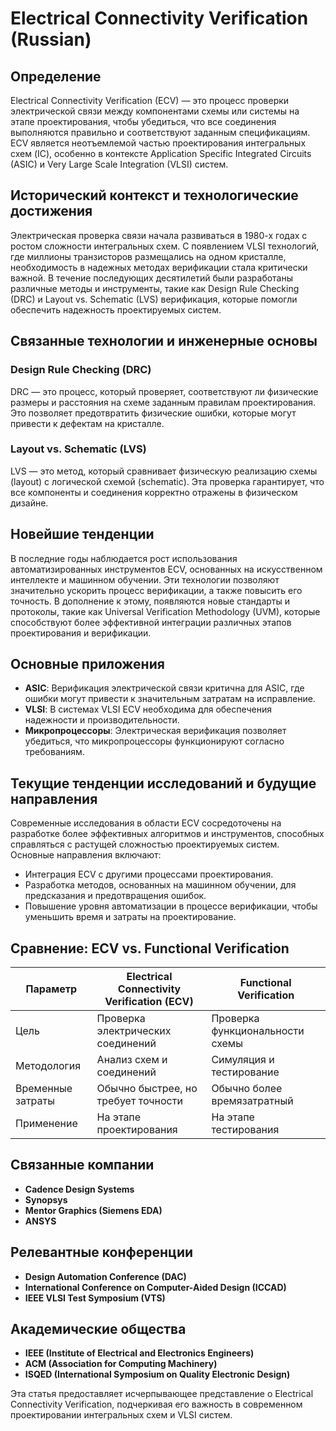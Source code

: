 # Electrical Connectivity Verification (Russian)

## Определение

Electrical Connectivity Verification (ECV) — это процесс проверки электрической связи между компонентами схемы или системы на этапе проектирования, чтобы убедиться, что все соединения выполняются правильно и соответствуют заданным спецификациям. ECV является неотъемлемой частью проектирования интегральных схем (IC), особенно в контексте Application Specific Integrated Circuits (ASIC) и Very Large Scale Integration (VLSI) систем.

## Исторический контекст и технологические достижения

Электрическая проверка связи начала развиваться в 1980-х годах с ростом сложности интегральных схем. С появлением VLSI технологий, где миллионы транзисторов размещались на одном кристалле, необходимость в надежных методах верификации стала критически важной. В течение последующих десятилетий были разработаны различные методы и инструменты, такие как Design Rule Checking (DRC) и Layout vs. Schematic (LVS) верификация, которые помогли обеспечить надежность проектируемых систем.

## Связанные технологии и инженерные основы

### Design Rule Checking (DRC)

DRC — это процесс, который проверяет, соответствуют ли физические размеры и расстояния на схеме заданным правилам проектирования. Это позволяет предотвратить физические ошибки, которые могут привести к дефектам на кристалле.

### Layout vs. Schematic (LVS)

LVS — это метод, который сравнивает физическую реализацию схемы (layout) с логической схемой (schematic). Эта проверка гарантирует, что все компоненты и соединения корректно отражены в физическом дизайне.

## Новейшие тенденции

В последние годы наблюдается рост использования автоматизированных инструментов ECV, основанных на искусственном интеллекте и машинном обучении. Эти технологии позволяют значительно ускорить процесс верификации, а также повысить его точность. В дополнение к этому, появляются новые стандарты и протоколы, такие как Universal Verification Methodology (UVM), которые способствуют более эффективной интеграции различных этапов проектирования и верификации.

## Основные приложения

- **ASIC**: Верификация электрической связи критична для ASIC, где ошибки могут привести к значительным затратам на исправление.
- **VLSI**: В системах VLSI ECV необходима для обеспечения надежности и производительности.
- **Микропроцессоры**: Электрическая верификация позволяет убедиться, что микропроцессоры функционируют согласно требованиям.

## Текущие тенденции исследований и будущие направления

Современные исследования в области ECV сосредоточены на разработке более эффективных алгоритмов и инструментов, способных справляться с растущей сложностью проектируемых систем. Основные направления включают:

- Интеграция ECV с другими процессами проектирования.
- Разработка методов, основанных на машинном обучении, для предсказания и предотвращения ошибок.
- Повышение уровня автоматизации в процессе верификации, чтобы уменьшить время и затраты на проектирование.

## Сравнение: ECV vs. Functional Verification

| Параметр                      | Electrical Connectivity Verification (ECV) | Functional Verification          |
|-------------------------------|--------------------------------------------|----------------------------------|
| Цель                          | Проверка электрических соединений         | Проверка функциональности схемы  |
| Методология                   | Анализ схем и соединений                  | Симуляция и тестирование         |
| Временные затраты             | Обычно быстрее, но требует точности       | Обычно более времязатратный      |
| Применение                    | На этапе проектирования                     | На этапе тестирования            |

## Связанные компании

- **Cadence Design Systems**
- **Synopsys**
- **Mentor Graphics (Siemens EDA)**
- **ANSYS**

## Релевантные конференции

- **Design Automation Conference (DAC)**
- **International Conference on Computer-Aided Design (ICCAD)**
- **IEEE VLSI Test Symposium (VTS)**

## Академические общества

- **IEEE (Institute of Electrical and Electronics Engineers)**
- **ACM (Association for Computing Machinery)**
- **ISQED (International Symposium on Quality Electronic Design)**

Эта статья предоставляет исчерпывающее представление о Electrical Connectivity Verification, подчеркивая его важность в современном проектировании интегральных схем и VLSI систем.
